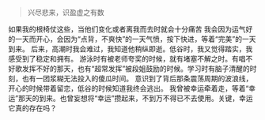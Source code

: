 > 兴尽悲来，识盈虚之有数

如果我的根椅仗这些，当他们变化或者离我而去时就会十分痛苦
我会因为运气好的一天而开心，会因为“点背，不爽快”的一天气愤，按下快进，等着“完美”的一天到来。
后来，高潮时我会难过，我知道他稍纵即逝。低谷时，我又觉得踏实，我感受到了稳定和拥有。
游泳时有被老师夸奖的时候，就有堵塞不解之时。有唱不好歌发挥不好的那天，也有“超常发挥”被段姐鼓励的时候。学习时有脑子清醒的时刻，也有一团浆糊无法投入的傻瓜时间。
意识到了背后那条震荡周期的波浪线，开心的时候带着留恋，低谷的时候知道我终会逃出。
我曾被幸运牵着走，等着“幸运”那天的到来。也曾妄想将“幸运”攒起来，不到万不得已不去使用。关键，幸运它真的存在吗？